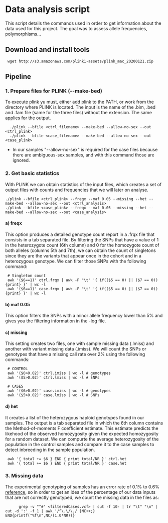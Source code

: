 # Data analysis script

This script details the commands used in order to get information about the data used for this project. The goal was to assess allele frequencies, polymorphisms...

## Download and install tools
     wget http://s3.amazonaws.com/plink1-assets/plink_mac_20200121.zip
  
  
 ## Pipeline 
 
 ### 1. Prepare files for PLINK (--make-bed)
 To execute plink yu must, either add plink to the PATH, or work from the directory where PLINK is located. The input is the name of the .bim, .bed and .fam file (same for the three files) without the extension. The same applies for the output.
 
      ./plink --bfile <ctrl_filename> --make-bed --allow-no-sex --out <ctrl_plink>
      ./plink --bfile <case_filename> --make-bed --allow-no-sex --out <case_plink>
      
* In our samples "--allow-no-sex" is required for the case files because there are ambiguous-sex samples, and with this command those are ignored.


### 2. Get basic statistics
With PLINK we can obtain statistics of the input files, which creates a set of output files with counts and frequencies that we will later on analyse.

    ./plink --bfile <ctrl_plink> --freqx --maf 0.05 --missing --het --make-bed --allow-no-sex --out <ctrl_analysis>
    ./plink --bfile <case_plink> --freqx --maf 0.05 --missing --het --make-bed --allow-no-sex --out <case_analysis>

#### a) freqx
This option produces a detailed genotype count report in a .frqx file that consists in a tab separated file. By filtering the SNPs that have a value of 1 in the heterozygote count (6th column) and 0 for the homozygote count of both alleles (columns 5th and 7th), we can obtain the count of singletons since they are the variants that appear once in the cohort and in a heterozygous genotype. We can filter those SNPs with the following command:
     
     # Singleton count
     awk '($6==1)' ctrl.frqx | awk -F "\t" '{ if(($5 == 0) || ($7 == 0)) {print} }' | wc -l
     awk '($6==1)' case.frqx | awk -F "\t" '{ if(($5 == 0) || ($7 == 0)) {print} }' | wc -l
     
#### b) maf 0.05
This option filters the SNPs with a minor allele frequency lower than 5% and gives you the filtering information in the -log file.

#### c) missing
This setting creates two files, one with sample missing data (.lmiss) and another with variant missing data (.imiss). We will count the SNPs or genotypes that have a missing call rate over 2% using the following commands:

     # CONTROL
     awk '($6>0.02)' ctrl.imiss | wc -l # genotypes
     awk '($5>0.02)' ctrl.lmiss | wc -l # SNPs     
     
     # CASES
     awk '($6>0.02)' case.imiss | wc -l # genotypes
     awk '($5>0.02)' case.lmiss | wc -l # SNPs
     
#### d) het
It creates a list of the heterozygous haploid genotypes found in our samples. The output is a tab separated file in which the 6th column contains the Method-of-moments F coefficient estimate. This estimate predicts the likehood of the observed homozygosity given the expected  homozygosity for a random dataset. We can compurte the average heterozygosity of the population in the control samples and compare it to the case samples to detect inbreeding in the sample population.

     awk '{ total += $6 } END { print total/NR }' ctrl.het
     awk '{ total += $6 } END { print total/NR }' case.het
     
   
### 3. Missing data
The experimental genotyping of samples has an error rate of 0.1% to 0.6% [reference](https://www.ncbi.nlm.nih.gov/pmc/articles/PMC4216915/), so in order to get an idea of the percentage of our data inputs that are not correctly genotyped, we count the missing data in the files as:

          grep -v "^#" <filteredCases.vcf> | cut -f 10- | tr "\t" "\n" | cut -d ':' -f 1 | awk '/^\.\/\./ {NC++;} END{printf("%f\n",NC/(1.0*NR))}'
          
